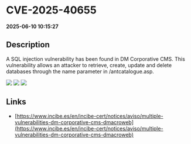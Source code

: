 # CVE-2025-40655

**2025-06-10 10:15:27**

## Description
A SQL injection vulnerability has been found in DM Corporative CMS. This vulnerability allows an attacker to retrieve, create, update and delete databases through the name parameter in /antcatalogue.asp.

![](https://img.shields.io/static/v1?label=Score&message=9.3&color=red)
![](https://img.shields.io/static/v1?label=Severity&message=CRITICAL&color=red)
![](https://img.shields.io/static/v1?label=CWE&message=SQL&color=green)

## Links
- [https://www.incibe.es/en/incibe-cert/notices/aviso/multiple-vulnerabilities-dm-corporative-cms-dmacroweb](https://www.incibe.es/en/incibe-cert/notices/aviso/multiple-vulnerabilities-dm-corporative-cms-dmacroweb)
